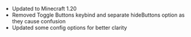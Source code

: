 - Updated to Minecraft 1.20
- Removed Toggle Buttons keybind and separate hideButtons option as they cause confusion
- Updated some config options for better clarity